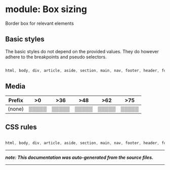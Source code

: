 # module: Box sizing

Border box for relevant elements



## Basic styles

The basic styles do not depend on the provided values.
They do however adhere to the breakpoints and pseudo selectors.

```css

html, body, div, article, aside, section, main, nav, footer, header, form, fieldset, legend, pre, code, a, h1, h2, h3, h4, h5, h6, p, ul, ol, li, dl, dt, dd, blockquote, figcaption, figure, textarea, table, td, th, tr, input[type="email"], input[type="number"], input[type="password"], input[type="tel"], input[type="text"], input[type="url"], .border-box { box-sizing: border-box; }

```











## Media





| Prefix  |  >0 |  >36 |  >48 |  >62 |  >75 | 
| :------:  |  :---------: |  :---------: |  :---------: |  :---------: |  :---------: | 
|  (none)  |▒▒▒▒▒|▒▒▒▒▒|▒▒▒▒▒|▒▒▒▒▒|▒▒▒▒▒|






## CSS rules
```css

html, body, div, article, aside, section, main, nav, footer, header, form, fieldset, legend, pre, code, a, h1, h2, h3, h4, h5, h6, p, ul, ol, li, dl, dt, dd, blockquote, figcaption, figure, textarea, table, td, th, tr, input[type="email"], input[type="number"], input[type="password"], input[type="tel"], input[type="text"], input[type="url"], .border-box { box-sizing: border-box; }

```

- - - - -
_**note: This documentation was auto-generated from the source files.**_
- - - - -